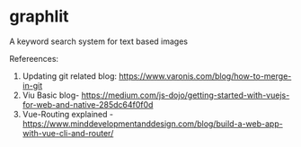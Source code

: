 # graphlit
A keyword search system for text based images

Refereences:
1. Updating git related blog: https://www.varonis.com/blog/how-to-merge-in-git
2. Viu Basic blog- https://medium.com/js-dojo/getting-started-with-vuejs-for-web-and-native-285dc64f0f0d
3. Vue-Routing explained - https://www.minddevelopmentanddesign.com/blog/build-a-web-app-with-vue-cli-and-router/

